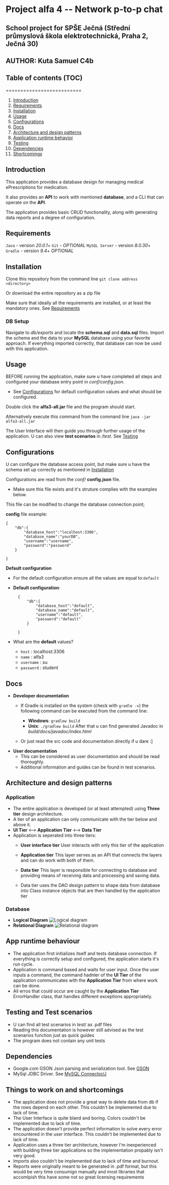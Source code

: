 
# Project alfa 4 -- Network p-to-p chat
## School project for SPŠE Ječná (Střední průmyslová škola elektrotechnická, Praha 2, Ječná 30)
## AUTHOR: Kuta Samuel C4b 

## Table of contents (TOC)
==========================
1. [Introduction](#introduction)
2. [Requirements](#requirements)
3. [Installation](#installation)
4. [Usage](#usage)
5. [Configurations](#configurations)
6. [Docs](#docs)
7. [Architecture and design patterns](#architecture-and-design-patterns)
8. [Application runtime behavior](#app-runtime-behaviour)
7. [Testing](#testing-and-test-scenarios)
8. [Dependencies](#dependencies)
9. [Shortcomings](#things-to-work-on-and-shortcomings)

## Introduction
This application provides a database design for managing medical ePrescriptions
for medication.

It also provides an **API** to work with mentioned **database**, and a CLI that can
operate on the **API**.

The application provides basic CRUD functionality, along with generating data
reports and a degree of configuration.

## Requirements
`Java` - version *20.0.1*+
`Git` - *OPTIONAL*
`MySQL Server` - version *8.0.30*+
`Gradle` - version *9.4*+ *OPTIONAL*

## Installation
Clone this repository from the command line
`git clone address <directory>`

Or download the entire repository as a zip file

Make sure that ideally all the requirements are installed, or at least the mandatory ones.
See [Requirements](#requirements)

### DB Setup
Navigate to *db/exports* and locate the **schema.sql** and **data.sql** files.
Import the schema and the data to your **MySQL** database using your favorite approach.
If everything imported correctly, that database can now be used with this application.

## Usage
BEFORE running the application, make sure u have completed all steps and configured your
database entry point in *conf/config.json*. 
- See [Configurations](#configurations) for default configuration values and what should be configured.

Double click the **alfa3-all.jar** file and the program should start.

Alternatively execute this command from the command line
`java -jar alfa3-all.jar`

The User Interface will then guide you through further usage of the application.
U can also view **test scenarios** in */test*. See [Testing](#testing-and-test-scenarios)

## Configurations
U can configure the database access point, but make sure u have the schema
set up correctly as mentioned in [Installation](##instalation)

Configurations are read from the *conf/* **config.json** file. 
- Make sure this file exists and it's struture complies with the examples below.

This file can be modified to change the database connection point; 


**config** file example:


    {
        "db":{
            "database_host":"localhost:3306",
            "database_name":"yourDB",
            "username":"username",
            "password":"password"
        }

    }

**Default configuration**
- For the default configuration ensure all the values are equal to:`default`
- **Default configuration**:

        {
            "db":{
                "database_host":"default",
                "database_name":"default",
                "username":"default",
                "password":"default"
            }

        }
- What are the **default** values?
    - `host` : localhost:3306
    - `name` : alfa3
    - `username` : su
    - `password` : student
    


## Docs
- **Developer documentation** 
    - If Gradle is installed on the system (check with `gradle -v`)
    the following command can be executed from the command line: 
        - **Windows**: `gradlew build`
        - **Unix**: `./gradlew build`
    After that u can find generated Javadoc in *build/docs/javadoc/index.html*

    - Or just read the src code and documentation directly if u dare :]
- **User documentation**
    - This can be considered as user documentation and should be read thoroughly.
    - Additional information and guides can be found in test scenarios.

## Architecture and design patterns
### Application
- The entire application is developed (or at least attempted) using **Three tier**
design architecture.
- A tier of an application can only communicate with the tier below and above it.
- **UI Tier** <--> **Application Tier** <--> **Data Tier**
- Application is seperated into three tiers:
    - **User interface tier**
    User interacts with only this tier of the application

    - **Application tier**
    This layer serves as an API that connects the layers and can do work with both of them.

    - **Data tier**
    This layer is responsible for connecting to database and providing means of receiving data and 
    processing and saving data.
    - Data tier uses the DAO design pattern to shape data from database into Class instance objects
    that are then handled by the application tier
### Database
- **Logical Diagram**
![Logical diagram](./db/Logical.png)
- **Relational Diagram**
![Relational diagram](./db/Relational_1.png)
    
## App runtime behaviour
- The application first initializes itself and tests database connection. If everything is correctly
setup and configured, the application starts it's run cycle.
- Application is command based and waits for user input. Once the user inputs a command, the
command hadnler of the **UI Tier** of the application communicates with the **Application Tier**
from where work can be done.
- All erros that could occur are caught by the **Application Tier** ErrorHandler class, that handles
different exceptions appropriately.


## Testing and Test scenarios
- U can find all test scenarios in *test/* as .pdf files 
- Reading this documentation is however still advised as the test scenarios function just as quick
guides
- The program does not contain any unit tests



## Dependencies
- Google.com GSON Json parsing and serialization tool. See [GSON](https://github.com/google/gson) 
- MySql JDBC Driver. See [MySQL Connector/J](https://mvnrepository.com/artifact/com.mysql/mysql-connector-j)

## Things to work on and shortcomings
- The application does not provide a great way to delete data from db if the 
rows depend on each other. This couldn't be implemented due to lack of time.
- The User Interface is quite bland and boring. Colors couldn't be implemented
due to lack of time.
- The application doesn't provide perfect information to solve every error 
encountered in the user interface. This couldn't be implemented due to lack of time.
- Application uses a three tier architecture, however I'm inexperienced with
building three tier applications so the implementation propably isn't very good.
- Imports also couldn't be implemented due to lack of time and burnout.
- Reports were originally meant to be generated in .pdf format, but this would
be very time consumign manually and most libraries that accomlpish this have 
some not so great licensing requirements

